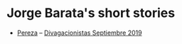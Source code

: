 # Jorge Barata's short stories

- [Pereza](/pereza) – [Divagacionistas Septiembre 2019](https://twitter.com/divagacionistas/status/1176789722397650944)
